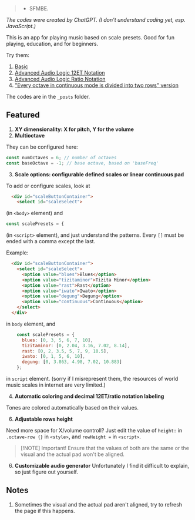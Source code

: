 > - SFMBE.

*The codes were created by ChatGPT. (I don't understand coding yet, esp. JavaScript.)*

This is an app for playing music based on scale presets. Good for fun playing, education, and for beginners.

Try them:

1. [Basic](https://karavitan.github.io/Sincrediple/2025/05/10/basic.html)
2. [Advanced Audio Logic 12ET Notation](https://karavitan.github.io/Sincrediple/2025/06/15/advancedaudio12et.html)
3. [Advanced Audio Logic Ratio Notation](https://karavitan.github.io/Sincrediple/2025/06/15/advancedaudioratio.html)
4. ["Every octave in continuous mode is divided into two rows" version](https://karavitan.github.io/Sincrediple/2025/07/18/stretched_continuous.html)

The codes are in the `_posts` folder.

## Featured

1. **XY dimensionality: X for pitch, Y for the volume**
2. **Multioctave**

They can be configured here:
```js
const numOctaves = 6; // number of octaves
const baseOctave = -1; // base octave, based on 'baseFreq'
```
3. **Scale options: configurable defined scales or linear continuous pad**

To add or configure scales, look at
```html
  <div id="scaleButtonContainer">
    <select id="scaleSelect">
```
(in `<body>` element) and
```js
const scalePresets = {
```
(in `<script>` element), and just understand the patterns. Every `[]` must be ended with a comma except the last.

Example:

```html
  <div id="scaleButtonContainer">
    <select id="scaleSelect">
      <option value="blues">Blues</option>
      <option value="tizitaminor">Tizita Minor</option>
      <option value="rast">Rast</option>
      <option value="iwato">Iwato</option>
      <option value="degung">Degung</option>
      <option value="continuous">Continuous</option>
    </select>
  </div>
```
in `body` element, and
```js
    const scalePresets = {
      blues: [0, 3, 5, 6, 7, 10],
      tizitaminor: [0, 2.04, 3.16, 7.02, 8.14],
      rast: [0, 2, 3.5, 5, 7, 9, 10.5],
      iwato: [0, 1, 5, 6, 10],
      degung: [0, 3.863, 4.98, 7.02, 10.883]
    };
```
in `script` element. (sorry if I misrepresent them, the resources of world music scales in internet are very limited.)

4. **Automatic coloring and decimal 12ET/ratio notation labeling**

Tones are colored automatically based on their values.

6. **Adjustable rows height**

Need more space for X/volume controll? Just edit the value of `height:` in `.octave-row {}` in `<style>`**,** and `rowHeight =` in `<script>`.
> [!NOTE] Important!
> Ensure that the values of both are the same or the visual and the actual pad won't be aligned.

6. **Customizable audio generator**
Unfortunately I find it difficult to explain, so just figure out yourself.

## Notes
1. Sometimes the visual and the actual pad aren't aligned, try to refresh the page if this happens.
